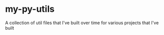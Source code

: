 # my-py-utils
A collection of util files that I've built over time for various projects that I've built
